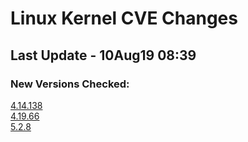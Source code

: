 
# **Linux Kernel CVE Changes**

## Last Update - 10Aug19 08:39

### **New Versions Checked:**

[4.14.138](streams/4.14)  
[4.19.66](streams/4.19)  
[5.2.8](streams/5.2)  



